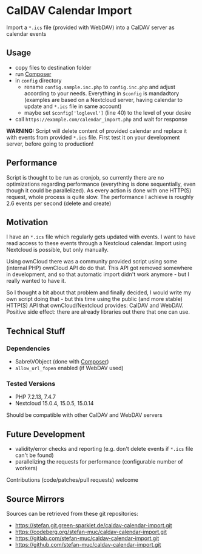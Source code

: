 # CalDAV Calendar Import

Import a ``*.ics`` file (provided with WebDAV) into a CalDAV server as calendar events

## Usage

* copy files to destination folder
* run [Composer](https://getcomposer.org/)
* in ``config`` directory
  * rename ``config.sample.inc.php`` to ``config.inc.php`` and adjust according to your needs. Everything in ``$config`` is mandadtory (examples are based on a Nextcloud server, having calendar to update and ``*.ics`` file in same account)
  * maybe set ``$config['loglevel']`` (line 40) to the level of your desire
* call ``https://example.com/calendar_import.php`` and wait for response

**WARNING:** Script will delete content of provided calendar and replace it with events from provided ``*.ics`` file.
First test it on your development server, before going to production!

## Performance

Script is thought to be run as cronjob, so currently there are no optimizations regarding performance (everything is done sequentially, even though it could be parallelized).
As every action is done with one HTTP(S) request, whole process is quite slow.
The performance I achieve is roughly 2.6 events per second (delete and create)

## Motivation

I have an ``*.ics`` file which regularly gets updated with events. I want to have read access to these events through a Nextcloud calendar. Import using Nextcloud is possible, but only manually.

Using ownCloud there was a community provided script using some (internal PHP) ownCloud API do do that. This API got removed somewhere in development, and so that automatic import didn't work anymore - but I really wanted to have it.

So I thought a bit about that problem and finally decided, I would write my own script doing that - but this time using the public (and more stable) HTTP(S) API that ownCloud/Nextcloud provides: CalDAV and WebDAV. Positive side effect: there are already libraries out there that one can use.

## Technical Stuff

### Dependencies

* Sabre\VObject (done with [Composer](https://getcomposer.org/))
* ``allow_url_fopen`` enabled (if WebDAV used)

### Tested Versions

* PHP 7.2.13, 7.4.7
* Nextcloud 15.0.4, 15.0.5, 15.0.14

Should be compatible with other CalDAV and WebDAV servers

## Future Development

* validity/error checks and reporting (e.g. don't delete events if ``*.ics`` file can't be found)
* parallelizing the requests for performance (configurable number of workers)

Contributions (code/patches/pull requests) welcome

## Source Mirrors

Sources can be retrieved from these git repositories:

* <https://stefan.git.green-sparklet.de/caldav-calendar-import.git>
* <https://codeberg.org/stefan-muc/caldav-calendar-import.git>
* <https://gitlab.com/stefan-muc/caldav-calendar-import.git>
* <https://github.com/stefan-muc/caldav-calendar-import.git>
